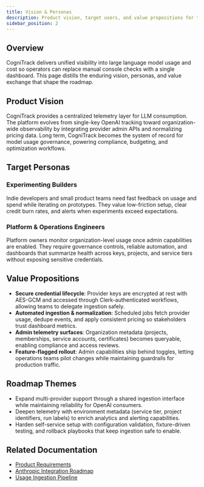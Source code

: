 ```yaml
---
title: Vision & Personas
description: Product vision, target users, and value propositions for the LLM usage tracking platform
sidebar_position: 2
---
```


## Overview

CogniTrack delivers unified visibility into large language model usage and cost
so operators can replace manual console checks with a single dashboard. This
page distills the enduring vision, personas, and value exchange that shape the
roadmap.

## Product Vision

CogniTrack provides a centralized telemetry layer for LLM consumption. The
platform evolves from single-key OpenAI tracking toward organization-wide
observability by integrating provider admin APIs and normalizing pricing data.
Long term, CogniTrack becomes the system of record for model usage governance,
powering compliance, budgeting, and optimization workflows.

## Target Personas

### Experimenting Builders

Indie developers and small product teams need fast feedback on usage and spend
while iterating on prototypes. They value low-friction setup, clear credit burn
rates, and alerts when experiments exceed expectations.

### Platform & Operations Engineers

Platform owners monitor organization-level usage once admin capabilities are
enabled. They require governance controls, reliable automation, and dashboards
that summarize health across keys, projects, and service tiers without exposing
sensitive credentials.

## Value Propositions

- **Secure credential lifecycle**: Provider keys are encrypted at rest with
  AES-GCM and accessed through Clerk-authenticated workflows, allowing teams to
  delegate ingestion safely.
- **Automated ingestion & normalization**: Scheduled jobs fetch provider usage,
  dedupe events, and apply consistent pricing so stakeholders trust dashboard
  metrics.
- **Admin telemetry surfaces**: Organization metadata (projects, memberships,
  service accounts, certificates) becomes queryable, enabling compliance and
  access reviews.
- **Feature-flagged rollout**: Admin capabilities ship behind toggles, letting
  operations teams pilot changes while maintaining guardrails for production
  traffic.

## Roadmap Themes

- Expand multi-provider support through a shared ingestion interface while
  maintaining reliability for OpenAI consumers.
- Deepen telemetry with environment metadata (service tier, project
  identifiers, run labels) to enrich analytics and alerting capabilities.
- Harden self-service setup with configuration validation, fixture-driven
  testing, and rollback playbooks that keep ingestion safe to enable.

## Related Documentation

- [Product Requirements](./prd.md)
- [Anthropic Integration Roadmap](./anthropic-integration-roadmap.md)
- [Usage Ingestion Pipeline](../architecture/usage-ingestion-pipeline.md)
